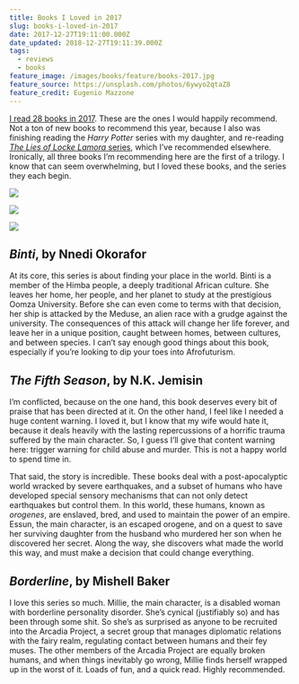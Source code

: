 ```yaml
---
title: Books I Loved in 2017
slug: books-i-loved-in-2017
date: 2017-12-27T19:11:00.000Z
date_updated: 2018-12-27T19:11:39.000Z
tags:
  - reviews
  - books
feature_image: /images/books/feature/books-2017.jpg
feature_source: https://unsplash.com/photos/6ywyo2qtaZ8
feature_credit: Eugenio Mazzone
---
```


[I read 28 books in 2017](https://www.goodreads.com/user_challenges/8351170). These are the ones I would happily recommend. Not a ton of new books to recommend this year, because I also was finishing reading the _Harry Potter_ series with my daughter, and re-reading [_The Lies of Locke Lamora_ series](/blog/2018/books-i-love-the-gentleman-bastards-series/), which I’ve recommended elsewhere. Ironically, all three books I’m recommending here are the first of a trilogy. I know that can seem overwhelming, but I loved these books, and the series they each begin.

![](/images/books/binti.jpg)

![](/images/books/fifth-season.jpg)

![](/images/books/borderline.jpg)

## _Binti_, by Nnedi Okorafor

At its core, this series is about finding your place in the world. Binti is a member of the Himba people, a deeply traditional African culture. She leaves her home, her people, and her planet to study at the prestigious Oomza University. Before she can even come to terms with that decision, her ship is attacked by the Meduse, an alien race with a grudge against the university. The consequences of this attack will change her life forever, and leave her in a unique position, caught between homes, between cultures, and between species. I can’t say enough good things about this book, especially if you’re looking to dip your toes into Afrofuturism.

## _The Fifth Season_, by N.K. Jemisin

I’m conflicted, because on the one hand, this book deserves every bit of praise that has been directed at it. On the other hand, I feel like I needed a huge content warning. I loved it, but I know that my wife would hate it, because it deals heavily with the lasting repercussions of a horrific trauma suffered by the main character. So, I guess I’ll give that content warning here: trigger warning for child abuse and murder. This is not a happy world to spend time in.

That said, the story is incredible. These books deal with a post-apocalyptic world wracked by severe earthquakes, and a subset of humans who have developed special sensory mechanisms that can not only detect earthquakes but control them. In this world, these humans, known as _orogenes_, are enslaved, bred, and used to maintain the power of an empire. Essun, the main character, is an escaped orogene, and on a quest to save her surviving daughter from the husband who murdered her son when he discovered her secret. Along the way, she discovers what made the world this way, and must make a decision that could change everything.

## _Borderline_, by Mishell Baker

I love this series so much. Millie, the main character, is a disabled woman with borderline personality disorder. She’s cynical (justifiably so) and has been through some shit. So she’s as surprised as anyone to be recruited into the Arcadia Project, a secret group that manages diplomatic relations with the fairy realm, regulating contact between humans and their fey muses. The other members of the Arcadia Project are equally broken humans, and when things inevitably go wrong, Millie finds herself wrapped up in the worst of it. Loads of fun, and a quick read. Highly recommended.
